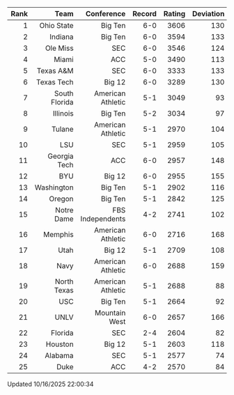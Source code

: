 | Rank  | Team                 | Conference           | Record   | Rating | Deviation |
| ---:  | ---:                 | ---:                 | ---:     | ---:   | ---:      |
| 1     | Ohio State           | Big Ten              | 6-0      | 3606   | 130       |
| 2     | Indiana              | Big Ten              | 6-0      | 3594   | 133       |
| 3     | Ole Miss             | SEC                  | 6-0      | 3546   | 124       |
| 4     | Miami                | ACC                  | 5-0      | 3490   | 113       |
| 5     | Texas A&M            | SEC                  | 6-0      | 3333   | 133       |
| 6     | Texas Tech           | Big 12               | 6-0      | 3289   | 130       |
| 7     | South Florida        | American Athletic    | 5-1      | 3049   | 93        |
| 8     | Illinois             | Big Ten              | 5-2      | 3034   | 97        |
| 9     | Tulane               | American Athletic    | 5-1      | 2970   | 104       |
| 10    | LSU                  | SEC                  | 5-1      | 2959   | 105       |
| 11    | Georgia Tech         | ACC                  | 6-0      | 2957   | 148       |
| 12    | BYU                  | Big 12               | 6-0      | 2955   | 155       |
| 13    | Washington           | Big Ten              | 5-1      | 2902   | 116       |
| 14    | Oregon               | Big Ten              | 5-1      | 2842   | 125       |
| 15    | Notre Dame           | FBS Independents     | 4-2      | 2741   | 102       |
| 16    | Memphis              | American Athletic    | 6-0      | 2716   | 168       |
| 17    | Utah                 | Big 12               | 5-1      | 2709   | 108       |
| 18    | Navy                 | American Athletic    | 6-0      | 2688   | 159       |
| 19    | North Texas          | American Athletic    | 5-1      | 2688   | 88        |
| 20    | USC                  | Big Ten              | 5-1      | 2664   | 92        |
| 21    | UNLV                 | Mountain West        | 6-0      | 2657   | 166       |
| 22    | Florida              | SEC                  | 2-4      | 2604   | 82        |
| 23    | Houston              | Big 12               | 5-1      | 2603   | 118       |
| 24    | Alabama              | SEC                  | 5-1      | 2577   | 74        |
| 25    | Duke                 | ACC                  | 4-2      | 2570   | 84        |

Updated 10/16/2025 22:00:34
